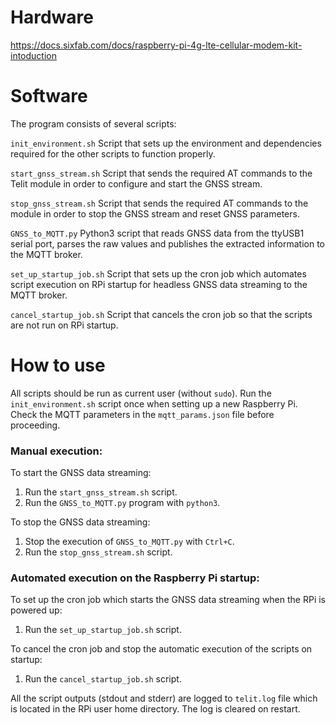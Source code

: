 # Hardware
https://docs.sixfab.com/docs/raspberry-pi-4g-lte-cellular-modem-kit-intoduction

# Software

The program consists of several scripts:

`init_environment.sh`
Script that sets up the environment and dependencies required for the other scripts to function properly.

`start_gnss_stream.sh`
Script that sends the required AT commands to the Telit module in order to configure and start the GNSS stream.

`stop_gnss_stream.sh`
Script that sends the required AT commands to the module in order to stop the GNSS stream and reset GNSS parameters.

`GNSS_to_MQTT.py`
Python3 script that reads GNSS data from the ttyUSB1 serial port, parses the raw values and publishes the extracted information to the MQTT broker.

`set_up_startup_job.sh`
Script that sets up the cron job which automates script execution on RPi startup for headless GNSS data streaming to the MQTT broker.

`cancel_startup_job.sh`
Script that cancels the cron job so that the scripts are not run on RPi startup.

# How to use

All scripts should be run as current user (without `sudo`). Run the `init_environment.sh` script once when setting up a new Raspberry Pi. Check the MQTT parameters in the `mqtt_params.json` file before proceeding.

### Manual execution:

To start the GNSS data streaming:

1. Run the `start_gnss_stream.sh` script.
2. Run the `GNSS_to_MQTT.py` program with `python3`.

To stop the GNSS data streaming:

1. Stop the execution of `GNSS_to_MQTT.py` with `Ctrl+C`.
2. Run the `stop_gnss_stream.sh` script.

### Automated execution on the Raspberry Pi startup:

To set up the cron job which starts the GNSS data streaming when the RPi is powered up:

1. Run the `set_up_startup_job.sh` script.

To cancel the cron job and stop the automatic execution of the scripts on startup:

1. Run the `cancel_startup_job.sh` script.

All the script outputs (stdout and stderr) are logged to `telit.log` file which is located in the RPi user home directory. The log is cleared on restart.
